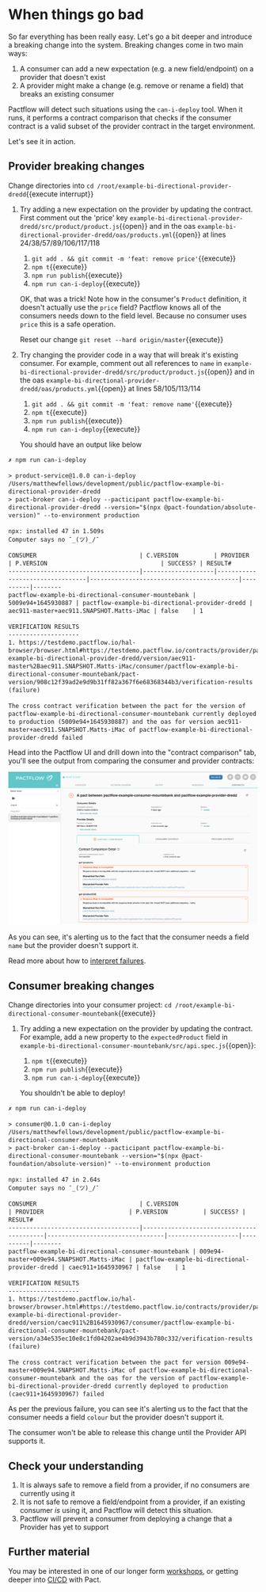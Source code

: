 # When things go bad

So far everything has been really easy. Let's go a bit deeper and introduce a breaking change into the system. Breaking changes come in two main ways:

1. A consumer can add a new expectation (e.g. a new field/endpoint) on a provider that doesn't exist
1. A provider might make a change (e.g. remove or rename a field) that breaks an existing consumer

Pactflow will detect such situations using the `can-i-deploy` tool. When it runs, it performs a contract comparison that checks if the consumer contract is a valid subset of the provider contract in the target environment.

Let's see it in action.

## Provider breaking changes

Change directories into `cd /root/example-bi-directional-provider-dredd`{{execute interrupt}}


1.  Try adding a new expectation on the provider by updating the contract. First comment out the 'price' key  `example-bi-directional-provider-dredd/src/product/product.js`{{open}} and in the oas `example-bi-directional-provider-dredd/oas/products.yml`{{open}} at lines 24/38/57/89/106/117/118

    1. `git add . && git commit -m 'feat: remove price'`{{execute}}
    2. `npm t`{{execute}}
    3. `npm run publish`{{execute}}
    4. `npm run can-i-deploy`{{execute}}
   
    OK, that was a trick! Note how in the consumer's `Product` definition, it doesn't actually use the `price` field? Pactflow knows all of the consumers needs down to the field level. Because no consumer uses `price` this is a safe operation.

    Reset our change `git reset --hard origin/master`{{execute}}

2.  Try changing the provider code in a way that will break it's existing consumer. For example, comment out all references to `name` in `example-bi-directional-provider-dredd/src/product/product.js`{{open}} and in the oas `example-bi-directional-provider-dredd/oas/products.yml`{{open}} at lines 58/105/113/114
   
    1. `git add . && git commit -m 'feat: remove name'`{{execute}}
    2. `npm t`{{execute}}
    3. `npm run publish`{{execute}}
    4. `npm run can-i-deploy`{{execute}}
   
    You should have an output like below
   

```
✗ npm run can-i-deploy

> product-service@1.0.0 can-i-deploy /Users/matthewfellows/development/public/pactflow-example-bi-directional-provider-dredd
> pact-broker can-i-deploy --pacticipant pactflow-example-bi-directional-provider-dredd --version="$(npx @pact-foundation/absolute-version)" --to-environment production

npx: installed 47 in 1.509s
Computer says no ¯_(ツ)_/¯

CONSUMER                             | C.VERSION          | PROVIDER                        | P.VERSION                                | SUCCESS? | RESULT#
-------------------------------------|--------------------|---------------------------------|------------------------------------------|----------|--------
pactflow-example-bi-directional-consumer-mountebank | 5009e94+1645930887 | pactflow-example-bi-directional-provider-dredd | aec911-master+aec911.SNAPSHOT.Matts-iMac | false    | 1

VERIFICATION RESULTS
--------------------
1. https://testdemo.pactflow.io/hal-browser/browser.html#https://testdemo.pactflow.io/contracts/provider/pactflow-example-bi-directional-provider-dredd/version/aec911-master%2Baec911.SNAPSHOT.Matts-iMac/consumer/pactflow-example-bi-directional-consumer-mountebank/pact-version/908c12f39ad2e9d9b31ff82a367f6e68368344b3/verification-results (failure)

The cross contract verification between the pact for the version of pactflow-example-bi-directional-consumer-mountebank currently deployed to production (5009e94+1645930887) and the oas for version aec911-master+aec911.SNAPSHOT.Matts-iMac of pactflow-example-bi-directional-provider-dredd failed
```

Head into the Pactflow UI and drill down into the "contract comparison" tab, you'll see the output from comparing the consumer and provider contracts:

![pactflow dashboard - completed](./assets/cross-contract-failure.png)

As you can see, it's alerting us to the fact that the consumer needs a field `name` but the provider doesn't support it.

Read more about how to [interpret failures](https://docs.pactflow.io/docs/bi-directional-contract-testing/compatibility-checks).

## Consumer breaking changes

Change directories into your consumer project: `cd /root/example-bi-directional-consumer-mountebank`{{execute}}

1.  Try adding a new expectation on the provider by updating the contract. For example, add a new property to the `expectedProduct` field in `example-bi-directional-consumer-mountebank/src/api.spec.js`{{open}}:

    1. `npm t`{{execute}}
    2. `npm run publish`{{execute}}
    3. `npm run can-i-deploy`{{execute}}
   
    You shouldn't be able to deploy!

```
✗ npm run can-i-deploy

> consumer@0.1.0 can-i-deploy /Users/matthewfellows/development/public/pactflow-example-bi-directional-consumer-mountebank
> pact-broker can-i-deploy --pacticipant pactflow-example-bi-directional-consumer-mountebank --version="$(npx @pact-foundation/absolute-version)" --to-environment production

npx: installed 47 in 2.64s
Computer says no ¯_(ツ)_/¯

CONSUMER                             | C.VERSION                                | PROVIDER                        | P.VERSION          | SUCCESS? | RESULT#
-------------------------------------|------------------------------------------|---------------------------------|--------------------|----------|--------
pactflow-example-bi-directional-consumer-mountebank | 009e94-master+009e94.SNAPSHOT.Matts-iMac | pactflow-example-bi-directional-provider-dredd | caec911+1645930967 | false    | 1

VERIFICATION RESULTS
--------------------
1. https://testdemo.pactflow.io/hal-browser/browser.html#https://testdemo.pactflow.io/contracts/provider/pactflow-example-bi-directional-provider-dredd/version/caec911%2B1645930967/consumer/pactflow-example-bi-directional-consumer-mountebank/pact-version/a34e535ec10e8c1fd04202ae4b9d3943b780c332/verification-results (failure)

The cross contract verification between the pact for version 009e94-master+009e94.SNAPSHOT.Matts-iMac of pactflow-example-bi-directional-consumer-mountebank and the oas for the version of pactflow-example-bi-directional-provider-dredd currently deployed to production (caec911+1645930967) failed
```

As per the previous failure, you can see it's alerting us to the fact that the consumer needs a field `colour` but the provider doesn't support it.

The consumer won't be able to release this change until the Provider API supports it.

## Check your understanding

1. It is always safe to remove a field from a provider, if no consumers are currently using it
1. It is not safe to remove a field/endpoint from a provider, if an existing consumer _is_ using it, and Pactflow will detect this situation.
1. Pactflow will prevent a consumer from deploying a change that a Provider has yet to support

## Further material

You may be interested in one of our longer form [workshops](https://docs.pact.io/implementation_guides/workshops), or getting deeper into [CI/CD](https://docs.pactflow.io/docs/workshops/ci-cd/) with Pact.

